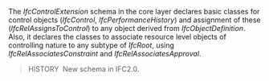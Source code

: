 The _IfcControlExtension_ schema in the core layer declares basic classes for control objects (_IfcControl_, _IfcPerformanceHistory_) and assignment of these (_IfcRelAssignsToControl_) to any object derived from _IfcObjectDefinition_. Also, it declares the classes to associate resource level objects of controlling nature to any subtype of _IfcRoot_, using _IfcRelAssociatesConstraint_ and _IfcRelAssociatesApproval_.

> HISTORY&nbsp; New schema in IFC2.0.
